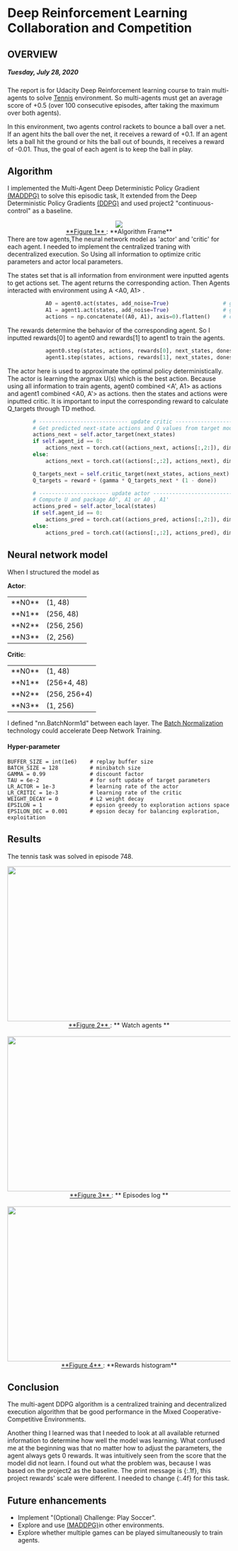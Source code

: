 # Deep Reinforcement Learning Collaboration and Competition
## OVERVIEW
##### Tuesday, July 28, 2020

The report is for Udacity Deep Reinforcement learning course to train multi-agents to solve [Tennis](https://github.com/Unity-Technologies/ml-agents/blob/master/docs/Learning-Environment-Examples.md#tennis) environment. So multi-agents must get an average score of +0.5 (over 100 consecutive episodes, after taking the maximum over both agents).  

In this environment, two agents control rackets to bounce a ball over a net. If an agent hits the ball over the net, it receives a reward of +0.1. If an agent lets a ball hit the ground or hits the ball out of bounds, it receives a reward of -0.01. Thus, the goal of each agent is to keep the ball in play.

## Algorithm
I implemented the Multi-Agent Deep Deterministic Policy Gradient [(MADDPG)](https://papers.nips.cc/paper/7217-multi-agent-actor-critic-for-mixed-cooperative-competitive-environments.pdf) to solve this episodic task, It extended from the Deep Deterministic Policy Gradients [(DDPG)](https://arxiv.org/pdf/1509.02971.pdf) and used project2 "continuous-control" as a baseline.

<div align="center">
<img src="assets/maddpg.jpg">
</div>
<div align="center">
<u> **Figure 1** </u>: **Algorithm Frame**<br>  
</div>
There are tow agents,The neural network model as 'actor' and 'critic' for each agent. I needed to implement the centralized traning with decentralized execution. So Using all information to optimize critic parameters and actor local parameters. 

The states set that is all information from environment were inputted agents to get actions set. The agent returns the corresponding action. Then Agents interacted with environment using A <A0, A1> . 

```python
            A0 = agent0.act(states, add_noise=True)                 # get A0 shape(1, 2)
            A1 = agent1.act(states, add_noise=True)                 # get A1 shape(1, 2)
            actions = np.concatenate((A0, A1), axis=0).flatten()    # combinate A0, A1 as A
```

The rewards determine the behavior of the corresponding agent. So I inputted rewards[0] to agent0 and rewards[1] to agent1 to train the agents.

```python
            agent0.step(states, actions, rewards[0], next_states, dones[0])  #  input <S, A, R0, S', done0> 
            agent1.step(states, actions, rewards[1], next_states, dones[1])  #  input <S, A, R1, S', done1>

```

The actor here is used to approximate the optimal policy deterministically. The actor is learning the argmax U(s)  which is the best action. Because using all information to train agents, agent0 combined <A', A1> as actions and agent1 combined <A0, A'> as actions. then the states and actions were inputted critic. It is important to input the corresponding reward to calculate Q_targets through TD method.

```python
        # ---------------------------- update critic ---------------------------- #
        # Get predicted next-state actions and Q values from target models
        actions_next = self.actor_target(next_states)
        if self.agent_id == 0:
            actions_next = torch.cat((actions_next, actions[:,2:]), dim=1)
        else:
            actions_next = torch.cat((actions[:,:2], actions_next), dim=1)

        Q_targets_next = self.critic_target(next_states, actions_next)
        Q_targets = reward + (gamma * Q_targets_next * (1 - done))
```

```python
        # ---------------------- update actor ------------------------- #
        # Compute U and package A0', A1 or A0 , A1'
        actions_pred = self.actor_local(states)
        if self.agent_id == 0:
            actions_pred = torch.cat((actions_pred, actions[:,2:]), dim=1)
        else:
            actions_pred = torch.cat((actions[:,:2], actions_pred), dim=1)
```

## Neural network model

When I structured the model as 

**Actor**:
<table style="width:50%"> 
    <tr>
    <td > **N0** </td> 
           <td > (1, 48) </td> 
    </tr> 
    <tr>
    <td > **N1** </td> 
           <td > (256, 48) </td> 
    </tr> 
    <tr>
    <td > **N2** </td> 
           <td > (256, 256) </td> 
    </tr>
    <tr>
    <td > **N3** </td> 
           <td > (2, 256) </td> 
    </tr> 
</table>

**Critic**:
<table style="width:50%"> 
    <tr>
    <td > **N0** </td> 
           <td > (1, 48) </td> 
    </tr> 
    <tr>
    <td > **N1** </td> 
           <td > (256+4, 48) </td> 
    </tr> 
    <tr>
    <td > **N2** </td> 
           <td > (256, 256+4) </td> 
    </tr>
    <tr>
    <td > **N3** </td> 
           <td > (1, 256) </td> 
    </tr> 
</table>

I defined "nn.BatchNorm1d" between each layer. The [Batch Normalization](https://arxiv.org/pdf/1502.03167.pdf) technology could accelerate Deep Network Training. 

#### Hyper-parameter

```
BUFFER_SIZE = int(1e6)    # replay buffer size
BATCH_SIZE = 128          # minibatch size
GAMMA = 0.99              # discount factor
TAU = 6e-2                # for soft update of target parameters
LR_ACTOR = 1e-3           # learning rate of the actor
LR_CRITIC = 1e-3          # learning rate of the critic
WEIGHT_DECAY = 0          # L2 weight decay
EPSILON = 1               # epsion greedy to exploration actions space
EPSILON_DEC = 0.001       # epsion decay for balancing exploration, exploitation
```

## Results
The tennis task was solved in episode 748. 
<div align="center">
<img src="assets/tennis_MDDPG.gif" height="350" width="600">
</div>
<div align="center">
<u> **Figure 2** </u>: ** Watch agents **<br> 
</div>
<br>             
<div align="center">
<img src="assets/figure1.png" height="350" width="600">
</div>
<div align="center">
<u> **Figure 3** </u>: ** Episodes log **<br> 
</div>
<br>             
<div align="center">
<img src="assets/figure2.png" height="350" width="600">
</div>
<div align="center">
<u> **Figure 4** </u>: **Rewards histogram**<br> 
</div>

## Conclusion
The multi-agent DDPG algorithm is a centralized training and decentralized execution algorithm that be good performance in the  Mixed Cooperative-Competitive Environments.

Another thing I learned was that I needed to look at all available returned information to determine how well the model was learning. What confused me at the beginning was that no matter how to adjust the parameters, the agent always gets 0 rewards. It was intuitively seen from the score that the model did not learn. I found out what the problem was, because I was based on the project2 as the baseline. The print message is {:.1f}, this project rewards' scale were different.  I needed to change {:.4f} for this task.


## Future enhancements
- Implement "(Optional) Challenge: Play Soccer". 
- Explore and use [(MADDPG)](https://papers.nips.cc/paper/7217-multi-agent-actor-critic-for-mixed-cooperative-competitive-environments.pdf)in other environments.
- Explore whether multiple games can be played simultaneously to train agents.

